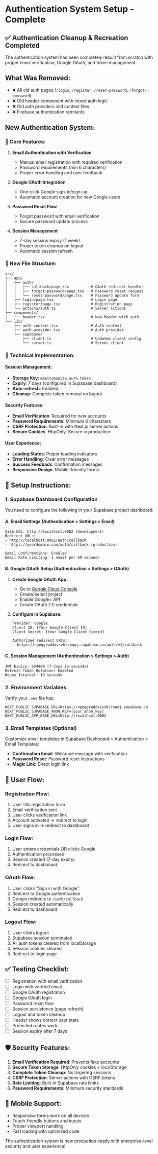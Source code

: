 # Authentication System Setup - Complete

## ✅ **Authentication Cleanup & Recreation Completed**

The authentication system has been completely rebuilt from scratch with proper email verification, Google OAuth, and token management.

## **What Was Removed:**
- ❌ All old auth pages (`/login`, `/register`, `/reset-password`, `/forgot-password`)
- ❌ Old header component with mixed auth logic
- ❌ Old auth providers and context files
- ❌ Firebase authentication remnants

## **New Authentication System:**

### **🔐 Core Features:**
1. **Email Authentication with Verification**
   - Manual email registration with required verification
   - Password requirements (min 6 characters)
   - Proper error handling and user feedback

2. **Google OAuth Integration**
   - One-click Google sign-in/sign-up
   - Automatic account creation for new Google users

3. **Password Reset Flow**
   - Forgot password with email verification
   - Secure password update process

4. **Session Management**
   - 7-day session expiry (1 week)
   - Proper token cleanup on logout
   - Automatic session refresh

### **📁 New File Structure:**
```
src/
├── app/
│   ├── auth/
│   │   ├── callback/page.tsx          # OAuth redirect handler
│   │   ├── forgot-password/page.tsx   # Password reset request
│   │   └── reset-password/page.tsx    # Password update form
│   ├── login/page.tsx                 # Login page
│   ├── register/page.tsx              # Registration page
│   └── actions/auth.ts                # Server actions
├── components/
│   └── header.tsx                     # New header with auth
└── lib/
    ├── auth-context.tsx               # Auth context
    ├── auth-provider.tsx              # Auth provider
    └── supabase/
        ├── client.ts                  # Updated client config
        └── server.ts                  # Server client
```

### **🔧 Technical Implementation:**

#### **Session Management:**
- **Storage Key**: `manitomanita.auth.token`
- **Expiry**: 7 days (configured in Supabase dashboard)
- **Auto-refresh**: Enabled
- **Cleanup**: Complete token removal on logout

#### **Security Features:**
- **Email Verification**: Required for new accounts
- **Password Requirements**: Minimum 6 characters
- **CSRF Protection**: Built-in with Next.js server actions
- **Secure Cookies**: HttpOnly, Secure in production

#### **User Experience:**
- **Loading States**: Proper loading indicators
- **Error Handling**: Clear error messages
- **Success Feedback**: Confirmation messages
- **Responsive Design**: Mobile-friendly forms

## **🚀 Setup Instructions:**

### **1. Supabase Dashboard Configuration**

You need to configure the following in your Supabase project dashboard:

#### **A. Email Settings** (Authentication > Settings > Email)
```
Site URL: http://localhost:9002 (development)
Redirect URLs: 
- http://localhost:9002/auth/callback
- https://yourdomain.com/auth/callback (production)

Email Confirmations: Enabled
Email Rate Limiting: 1 email per 60 seconds
```

#### **B. Google OAuth Setup** (Authentication > Settings > OAuth)
1. **Create Google OAuth App:**
   - Go to [Google Cloud Console](https://console.cloud.google.com/)
   - Create/select project
   - Enable Google+ API
   - Create OAuth 2.0 credentials

2. **Configure in Supabase:**
   ```
   Provider: Google
   Client ID: [Your Google Client ID]
   Client Secret: [Your Google Client Secret]
   
   Authorized redirect URIs:
   - https://npeqgruddxvsvhlroumj.supabase.co/auth/v1/callback
   ```

#### **C. Session Management** (Authentication > Settings > Auth)
```
JWT Expiry: 604800 (7 days in seconds)
Refresh Token Rotation: Enabled
Reuse Interval: 10 seconds
```

### **2. Environment Variables**

Verify your `.env` file has:
```env
NEXT_PUBLIC_SUPABASE_URL=https://npeqgruddxvsvhlroumj.supabase.co
NEXT_PUBLIC_SUPABASE_ANON_KEY=[your_anon_key]
NEXT_PUBLIC_APP_BASE_URL=http://localhost:9002
```

### **3. Email Templates** (Optional)

Customize email templates in Supabase Dashboard > Authentication > Email Templates:
- **Confirmation Email**: Welcome message with verification
- **Password Reset**: Password reset instructions
- **Magic Link**: Direct login link

## **🔄 User Flow:**

### **Registration Flow:**
1. User fills registration form
2. Email verification sent
3. User clicks verification link
4. Account activated → redirect to login
5. User signs in → redirect to dashboard

### **Login Flow:**
1. User enters credentials OR clicks Google
2. Authentication processed
3. Session created (7-day expiry)
4. Redirect to dashboard

### **OAuth Flow:**
1. User clicks "Sign in with Google"
2. Redirect to Google authentication
3. Google redirects to `/auth/callback`
4. Session created automatically
5. Redirect to dashboard

### **Logout Flow:**
1. User clicks logout
2. Supabase session terminated
3. All auth tokens cleared from localStorage
4. Session cookies cleared
5. Redirect to login page

## **✅ Testing Checklist:**

- [ ] Registration with email verification
- [ ] Login with verified email
- [ ] Google OAuth registration
- [ ] Google OAuth login
- [ ] Password reset flow
- [ ] Session persistence (page refresh)
- [ ] Logout and token cleanup
- [ ] Header shows correct user state
- [ ] Protected routes work
- [ ] Session expiry after 7 days

## **🛡️ Security Features:**

1. **Email Verification Required**: Prevents fake accounts
2. **Secure Token Storage**: HttpOnly cookies + localStorage
3. **Complete Token Cleanup**: No lingering sessions
4. **CSRF Protection**: Server actions with CSRF tokens
5. **Rate Limiting**: Built-in Supabase rate limits
6. **Password Requirements**: Minimum security standards

## **📱 Mobile Support:**

- Responsive forms work on all devices
- Touch-friendly buttons and inputs
- Proper viewport handling
- Fast loading with optimized code

The authentication system is now production-ready with enterprise-level security and user experience!
